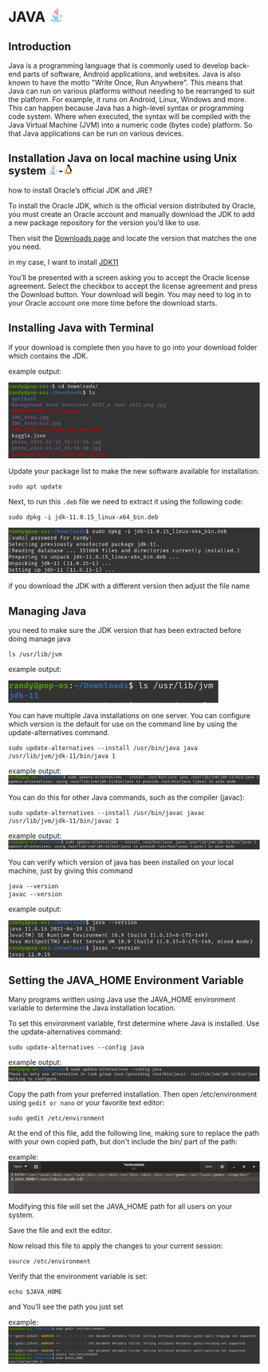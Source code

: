 # JAVA <img src="https://raw.githubusercontent.com/devicons/devicon/master/icons/java/java-original.svg" height="30px"/> 

## Introduction

Java is a programming language that is commonly used to develop back-end parts of software, Android applications, and websites. Java is also known to have the motto "Write Once, Run Anywhere". This means that Java can run on various platforms without needing to be rearranged to suit the platform. For example, it runs on Android, Linux, Windows and more. This can happen because Java has a high-level syntax or programming code system. Where when executed, the syntax will be compiled with the Java Virtual Machine (JVM) into a numeric code (bytes code) platform. So that Java applications can be run on various devices.

## Installation Java on local machine using Unix system <img src="https://raw.githubusercontent.com/devicons/devicon/master/icons/java/java-original.svg" height="20px"/>-<img src="https://raw.githubusercontent.com/devicons/devicon/master/icons/linux/linux-original.svg" height="20px"/> 

how to install Oracle’s official JDK and JRE?

To install the Oracle JDK, which is the official version distributed by Oracle, you must create an Oracle account and manually download the JDK to add a new package repository for the version you’d like to use. 

Then visit the [Downloads page](https://www.oracle.com/java/technologies/javase/jdk11-archive-downloads.html) and locate the version that matches the one you need.

in my case, I want to install [JDK11](https://www.oracle.com/java/technologies/javase/jdk11-archive-downloads.html)

You’ll be presented with a screen asking you to accept the Oracle license agreement. Select the checkbox to accept the license agreement and press the Download button. Your download will begin. You may need to log in to your Oracle account one more time before the download starts.

## Installing Java with Terminal

if your download is complete then you have to go into your download folder which contains the JDK.

example output:

<img src="./images/1.jpeg"/> 

Update your package list to make the new software available for installation:

```
sudo apt update
```

Next, to run this ```.deb``` file we need to extract it using the following code:

```
sudo dpkg -i jdk-11.0.15_linux-x64_bin.deb
```
<img src="./images/2.jpeg"/> 

if you download the JDK with a different version then adjust the file name

## Managing Java

you need to make sure the JDK version that has been extracted before doing manage java

```
ls /usr/lib/jvm
```

example output:

<img src="./images/4.jpeg"/> 

You can have multiple Java installations on one server. You can configure which version is the default for use on the command line by using the update-alternatives command.

```
sudo update-alternatives --install /usr/bin/java java /usr/lib/jvm/jdk-11/bin/java 1
```

example output:
<img src="./images/3.jpeg"/> 

You can do this for other Java commands, such as the compiler (javac):

```
sudo update-alternatives --install /usr/bin/javac javac /usr/lib/jvm/jdk-11/bin/javac 1
```

example output:
<img src="./images/5.jpeg"/> 

You can verify which version of java has been installed on your local machine, just by giving this command

```
java --version
javac --version
```

example output:

<img src="./images/6.jpeg"/> 

## Setting the JAVA_HOME Environment Variable

Many programs written using Java use the JAVA_HOME environment variable to determine the Java installation location.

To set this environment variable, first determine where Java is installed. Use the update-alternatives command:

```
sudo update-alternatives --config java
```

example output:
<img src="./images/7.jpeg"/> 

Copy the path from your preferred installation. Then open /etc/environment using ```gedit or nano``` or your favorite text editor:

```
sudo gedit /etc/environment
```
At the end of this file, add the following line, making sure to replace the path with your own copied path, but don't include the bin/ part of the path:

example:
<img src="./images/9.jpeg"/> 

Modifying this file will set the JAVA_HOME path for all users on your system.

Save the file and exit the editor.

Now reload this file to apply the changes to your current session:

```
source /etc/environment
```

Verify that the environment variable is set:

```
echo $JAVA_HOME
```
and You’ll see the path you just set

example:
<img src="./images/8.jpeg"/> 








